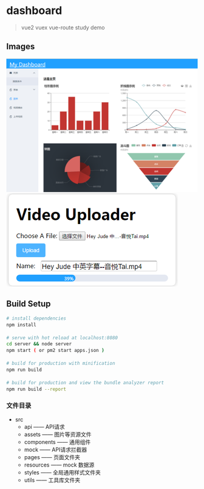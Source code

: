 # dashboard

> vue2 vuex vue-route study demo

Images
------

![dashborad home](static/demo1.png "dashborad demo")
![upload video](static/demo2.png "upload big file!")

## Build Setup

``` bash
# install dependencies
npm install

# serve with hot reload at localhost:8080
cd server && node server
npm start ( or pm2 start apps.json )  

# build for production with minification
npm run build

# build for production and view the bundle analyzer report
npm run build --report
```

### 文件目录

+ src
  - api —— API请求
  - assets —— 图片等资源文件
  - components —— 通用组件
  - mock —— API请求拦截器
  - pages —— 页面文件夹
  - resources —— mock 数据源
  - styles —— 全局通用样式文件夹
  - utils —— 工具库文件夹